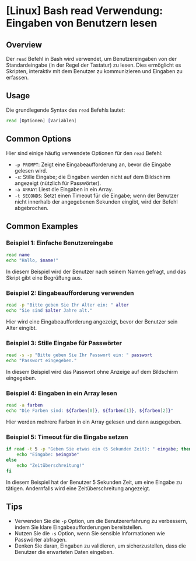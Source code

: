 # [Linux] Bash read Verwendung: Eingaben von Benutzern lesen

## Overview
Der `read` Befehl in Bash wird verwendet, um Benutzereingaben von der Standardeingabe (in der Regel der Tastatur) zu lesen. Dies ermöglicht es Skripten, interaktiv mit dem Benutzer zu kommunizieren und Eingaben zu erfassen.

## Usage
Die grundlegende Syntax des `read` Befehls lautet:

```bash
read [Optionen] [Variablen]
```

## Common Options
Hier sind einige häufig verwendete Optionen für den `read` Befehl:

- `-p PROMPT`: Zeigt eine Eingabeaufforderung an, bevor die Eingabe gelesen wird.
- `-s`: Stille Eingabe; die Eingaben werden nicht auf dem Bildschirm angezeigt (nützlich für Passwörter).
- `-a ARRAY`: Liest die Eingaben in ein Array.
- `-t SECONDS`: Setzt einen Timeout für die Eingabe; wenn der Benutzer nicht innerhalb der angegebenen Sekunden eingibt, wird der Befehl abgebrochen.

## Common Examples

### Beispiel 1: Einfache Benutzereingabe
```bash
read name
echo "Hallo, $name!"
```
In diesem Beispiel wird der Benutzer nach seinem Namen gefragt, und das Skript gibt eine Begrüßung aus.

### Beispiel 2: Eingabeaufforderung verwenden
```bash
read -p "Bitte geben Sie Ihr Alter ein: " alter
echo "Sie sind $alter Jahre alt."
```
Hier wird eine Eingabeaufforderung angezeigt, bevor der Benutzer sein Alter eingibt.

### Beispiel 3: Stille Eingabe für Passwörter
```bash
read -s -p "Bitte geben Sie Ihr Passwort ein: " passwort
echo "Passwort eingegeben."
```
In diesem Beispiel wird das Passwort ohne Anzeige auf dem Bildschirm eingegeben.

### Beispiel 4: Eingaben in ein Array lesen
```bash
read -a farben
echo "Die Farben sind: ${farben[0]}, ${farben[1]}, ${farben[2]}"
```
Hier werden mehrere Farben in ein Array gelesen und dann ausgegeben.

### Beispiel 5: Timeout für die Eingabe setzen
```bash
if read -t 5 -p "Geben Sie etwas ein (5 Sekunden Zeit): " eingabe; then
    echo "Eingabe: $eingabe"
else
    echo "Zeitüberschreitung!"
fi
```
In diesem Beispiel hat der Benutzer 5 Sekunden Zeit, um eine Eingabe zu tätigen. Andernfalls wird eine Zeitüberschreitung angezeigt.

## Tips
- Verwenden Sie die `-p` Option, um die Benutzererfahrung zu verbessern, indem Sie klare Eingabeaufforderungen bereitstellen.
- Nutzen Sie die `-s` Option, wenn Sie sensible Informationen wie Passwörter abfragen.
- Denken Sie daran, Eingaben zu validieren, um sicherzustellen, dass die Benutzer die erwarteten Daten eingeben.